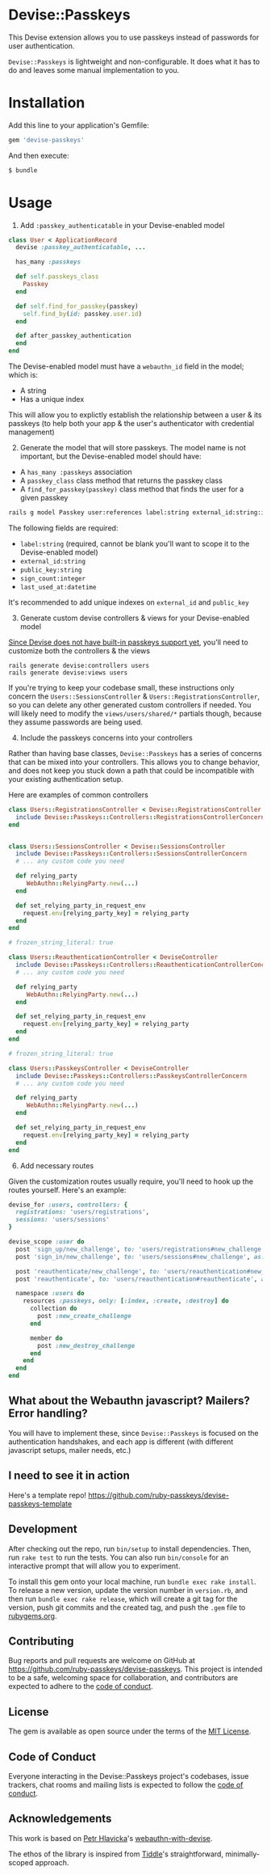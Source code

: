 # Devise::Passkeys

This Devise extension allows you to use passkeys instead of passwords for user authentication.

`Devise::Passkeys` is lightweight and non-configurable. It does what it has to do and leaves some manual implementation to you.


# Installation

Add this line to your application's Gemfile:
```ruby
gem 'devise-passkeys'
```
And then execute:

```sh
$ bundle
```

# Usage

1. Add `:passkey_authenticatable` in your Devise-enabled model

```ruby
class User < ApplicationRecord
  devise :passkey_authenticatable, ...

  has_many :passkeys

  def self.passkeys_class
    Passkey
  end

  def self.find_for_passkey(passkey)
    self.find_by(id: passkey.user.id)
  end

  def after_passkey_authentication
  end
end
```

The Devise-enabled model must have a `webauthn_id` field in the model; which is:

- A string
- Has a unique index

This will allow you to explictly establish the relationship between a user & its passkeys (to help both your app & the user's authenticator with credential management)

2. Generate the model that will store passkeys. The model name is not important, but the Devise-enabled model should have:
- A `has_many :passkeys` association
- A `passkey_class` class method that returns the passkey class
- A `find_for_passkey(passkey)` class method that finds the user for a given passkey

```sh
rails g model Passkey user:references label:string external_id:string:index:uniq public_key:string:index sign_count:integer last_used_at:datetime
```

The following fields are required:

- `label:string` (required, cannot be blank you'll want to scope it to the Devise-enabled model)
- `external_id:string`
- `public_key:string`
- `sign_count:integer`
- `last_used_at:datetime`

It's recommended to add unique indexes on `external_id` and `public_key`

3. Generate custom devise controllers & views for your Devise-enabled model

[Since Devise does not have built-in passkeys support yet](https://github.com/heartcombo/devise/issues/5527), you'll need to customize both the controllers & the views

```shell
rails generate devise:controllers users
rails generate devise:views users
```

If you're trying to keep your codebase small, these instructions only concern the `Users::SessionsController` & `Users::RegistrationsController`, so you can delete any other generated custom controllers if needed. You will likely need to modify the `views/users/shared/*` partials though, because they assume passwords are being used.

4. Include the passkeys concerns into your controllers

Rather than having base classes, `Devise::Passkeys` has a series of concerns that can be mixed into your controllers. This allows you to change behavior, and does not keep you stuck down a path that could be incompatible with your existing authentication setup.

Here are examples of common controllers

```ruby
class Users::RegistrationsController < Devise::RegistrationsController
  include Devise::Passkeys::Controllers::RegistrationsControllerConcern
end


class Users::SessionsController < Devise::SessionsController
  include Devise::Passkeys::Controllers::SessionsControllerConcern
  # ... any custom code you need

  def relying_party
     WebAuthn::RelyingParty.new(...)
  end

  def set_relying_party_in_request_env
    request.env[relying_party_key] = relying_party
  end
end

# frozen_string_literal: true

class Users::ReauthenticationController < DeviseController
  include Devise::Passkeys::Controllers::ReauthenticationControllerConcern
  # ... any custom code you need

  def relying_party
     WebAuthn::RelyingParty.new(...)
  end

  def set_relying_party_in_request_env
    request.env[relying_party_key] = relying_party
  end
end

# frozen_string_literal: true

class Users::PasskeysController < DeviseController
  include Devise::Passkeys::Controllers::PasskeysControllerConcern
  # ... any custom code you need

  def relying_party
     WebAuthn::RelyingParty.new(...)
  end

  def set_relying_party_in_request_env
    request.env[relying_party_key] = relying_party
  end
end

```

6. Add necessary routes

Given the customization routes usually require, you'll need to hook up the routes yourself. Here's an example:

```ruby
devise_for :users, controllers: {
  registrations: 'users/registrations',
  sessions: 'users/sessions'
}

devise_scope :user do
  post 'sign_up/new_challenge', to: 'users/registrations#new_challenge', as: :new_user_registration_challenge
  post 'sign_in/new_challenge', to: 'users/sessions#new_challenge', as: :new_user_session_challenge

  post 'reauthenticate/new_challenge', to: 'users/reauthentication#new_challenge', as: :new_user_reauthentication_challenge
  post 'reauthenticate', to: 'users/reauthentication#reauthenticate', as: :user_reauthentication

  namespace :users do
    resources :passkeys, only: [:index, :create, :destroy] do
      collection do
        post :new_create_challenge
      end

      member do
        post :new_destroy_challenge
      end
    end
  end
end
```


## What about the Webauthn javascript? Mailers? Error handling?

You will have to implement these, since `Devise::Passkeys` is focused on the authentication handshakes, and each app is different (with different javascript setups, mailer needs, etc.)

## I need to see it in action

Here's a template repo! https://github.com/ruby-passkeys/devise-passkeys-template

## Development

After checking out the repo, run `bin/setup` to install dependencies. Then, run `rake test` to run the tests. You can also run `bin/console` for an interactive prompt that will allow you to experiment.

To install this gem onto your local machine, run `bundle exec rake install`. To release a new version, update the version number in `version.rb`, and then run `bundle exec rake release`, which will create a git tag for the version, push git commits and the created tag, and push the `.gem` file to [rubygems.org](https://rubygems.org).

## Contributing

Bug reports and pull requests are welcome on GitHub at https://github.com/ruby-passkeys/devise-passkeys. This project is intended to be a safe, welcoming space for collaboration, and contributors are expected to adhere to the [code of conduct](https://github.com/ruby-passkeys/devise-passkeys/blob/main/CODE_OF_CONDUCT.md).

## License

The gem is available as open source under the terms of the [MIT License](https://opensource.org/licenses/MIT).

## Code of Conduct

Everyone interacting in the Devise::Passkeys project's codebases, issue trackers, chat rooms and mailing lists is expected to follow the [code of conduct](https://github.com/ruby-passkeys/devise-passkeys/blob/main/CODE_OF_CONDUCT.md).


## Acknowledgements

This work is based on [Petr Hlavicka](https://github.com/CiTroNaK)'s [webauthn-with-devise](https://github.com/CiTroNaK/webauthn-with-devise/compare/main...3-passwordless).

The ethos of the library is inspired from [Tiddle](https://github.com/adamniedzielski/tiddle)'s straightforward, minimally-scoped approach.
